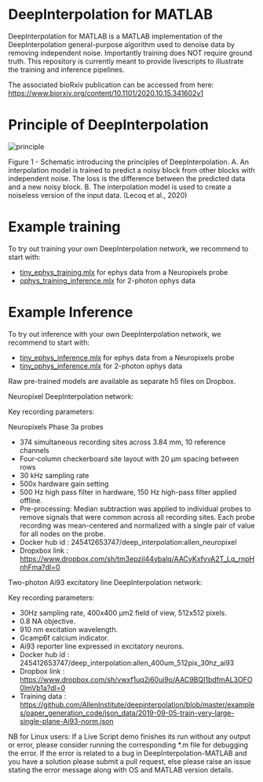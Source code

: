 # DeepInterpolation for MATLAB
DeepInterpolation for MATLAB is a MATLAB implementation of the DeepInterpolation general-purpose algorithm used to denoise data by removing independent noise. Importantly training does NOT require ground truth. This repository is currently meant to provide livescripts to illustrate the training and inference pipelines. 

The associated bioRxiv publication can be accessed from here: https://www.biorxiv.org/content/10.1101/2020.10.15.341602v1

# Principle of DeepInterpolation
![principle](https://user-images.githubusercontent.com/83267915/203020071-53836bfe-5303-4587-ad1c-87595af08689.png)

Figure 1 - Schematic introducing the principles of DeepInterpolation. A. An interpolation model is trained to predict a noisy block from other blocks with independent noise. The loss is the difference between the predicted data and a new noisy block. B. The interpolation model is used to create a noiseless version of the input data. (Lecoq et al., 2020)

# Example training

To try out training your own DeepInterpolation network, we recommend to start with: 
* [tiny_ephys_training.mlx](https://github.com/INCF/DeepInterpolation-MATLAB/blob/main/examples/tiny_ephys_training.mlx) for ephys data from a Neuropixels probe
* [ophys_training_inference.mlx](https://github.com/INCF/DeepInterpolation-MATLAB/blob/main/examples/ophys_training_inference.mlx) for 2-photon ophys data 

# Example Inference

To try out inference with your own DeepInterpolation network, we recommend to start with:
* [tiny_ephys_inference.mlx](https://github.com/INCF/DeepInterpolation-MATLAB/blob/main/examples/tiny_ephys_inference.mlx) for ephys data from a Neuropixels probe
* [tiny_ophys_inference.mlx](https://github.com/INCF/DeepInterpolation-MATLAB/blob/main/examples/tiny_ophys_inference.mlx) for 2-photon ophys data  

Raw pre-trained models are available as separate h5 files on Dropbox.

Neuropixel DeepInterpolation network:

Key recording parameters:

Neuropixels Phase 3a probes
* 374 simultaneous recording sites across 3.84 mm, 10 reference channels
* Four-column checkerboard site layout with 20 µm spacing between rows
* 30 kHz sampling rate
* 500x hardware gain setting
* 500 Hz high pass filter in hardware, 150 Hz high-pass filter applied offline.
* Pre-processing: Median subtraction was applied to individual probes to remove signals that were common across all recording sites. Each probe recording was mean-centered and normalized with a single pair of value for all nodes on the probe.
* Docker hub id : 245412653747/deep_interpolation:allen_neuropixel
* Dropxbox link : https://www.dropbox.com/sh/tm3epzil44ybalq/AACyKxfvvA2T_Lq_rnpHnhFma?dl=0

Two-photon Ai93 excitatory line DeepInterpolation network:

Key recording parameters:

* 30Hz sampling rate, 400x400 μm2 field of view, 512x512 pixels.
* 0.8 NA objective.
* 910 nm excitation wavelength.
* Gcamp6f calcium indicator.
* Ai93 reporter line expressed in excitatory neurons.
* Docker hub id : 245412653747/deep_interpolation:allen_400um_512pix_30hz_ai93
* Dropbox link : https://www.dropbox.com/sh/vwxf1uq2j60uj9o/AAC9BQI1bdfmAL3OFO0lmVb1a?dl=0
* Training data : https://github.com/AllenInstitute/deepinterpolation/blob/master/examples/paper_generation_code/json_data/2019-09-05-train-very-large-single-plane-Ai93-norm.json


NB for Linux users: If a Live Script demo finishes its run without any output or error, please consider running the corresponding *.m file for debugging the error. If the error is related to a bug in DeepInterpolation-MATLAB and you have a solution please submit a pull request, else please raise an issue stating the error message along with OS and MATLAB version details.


